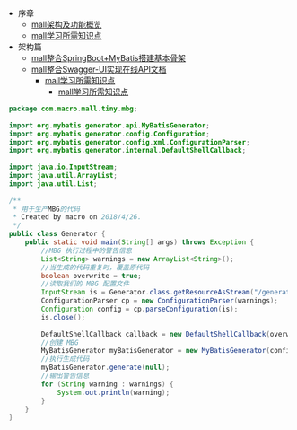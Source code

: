  * 序章
    * [mall架构及功能概览](open/test.md)
    * [mall学习所需知识点](foreword/mall_foreword_02.md)
 * 架构篇
    * [mall整合SpringBoot+MyBatis搭建基本骨架](architect/mall_arch_01.md)
    * [mall整合Swagger-UI实现在线API文档](architect/mall_arch_02.md)
        *  [mall学习所需知识点](foreword/mall_foreword_02.md)
            * [mall学习所需知识点](foreword/mall_foreword_02.md)
            
 ```java
  package com.macro.mall.tiny.mbg;
  
  import org.mybatis.generator.api.MyBatisGenerator;
  import org.mybatis.generator.config.Configuration;
  import org.mybatis.generator.config.xml.ConfigurationParser;
  import org.mybatis.generator.internal.DefaultShellCallback;
  
  import java.io.InputStream;
  import java.util.ArrayList;
  import java.util.List;
  
  /**
   * 用于生产MBG的代码
   * Created by macro on 2018/4/26.
   */
  public class Generator {
      public static void main(String[] args) throws Exception {
          //MBG 执行过程中的警告信息
          List<String> warnings = new ArrayList<String>();
          //当生成的代码重复时，覆盖原代码
          boolean overwrite = true;
          //读取我们的 MBG 配置文件
          InputStream is = Generator.class.getResourceAsStream("/generatorConfig.xml");
          ConfigurationParser cp = new ConfigurationParser(warnings);
          Configuration config = cp.parseConfiguration(is);
          is.close();
  
          DefaultShellCallback callback = new DefaultShellCallback(overwrite);
          //创建 MBG
          MyBatisGenerator myBatisGenerator = new MyBatisGenerator(config, callback, warnings);
          //执行生成代码
          myBatisGenerator.generate(null);
          //输出警告信息
          for (String warning : warnings) {
              System.out.println(warning);
          }
      }
  }

 ```     
